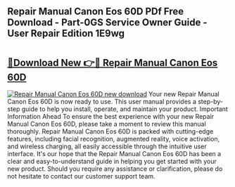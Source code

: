 ## Repair Manual Canon Eos 60D PDf Free Download - Part-0GS Service Owner Guide - User Repair Edition 1E9wg

# <h2><a href="http://bc77648.oget.top/?id=Repair+Manual+Canon+Eos+60D">🔗Download New 👉🔴 Repair Manual Canon Eos 60D</a></h2>

[![Repair Manual Canon Eos 60D new download](https://i.imgur.com/5g1atiW.png)](http://bc77648.oget.top/?id=Repair+Manual+Canon+Eos+60D)
Your new Repair Manual Canon Eos 60D is now ready to use. This user manual provides a step-by-step guide to help you install, operate, and maintain your product. Important Information Ahead To ensure the best experience with your new Repair Manual Canon Eos 60D, please take a moment to review this manual thoroughly. Repair Manual Canon Eos 60D is packed with cutting-edge features, including facial recognition, augmented reality, voice activation, and wireless charging, all easily accessible through the intuitive user interface. It's our hope that the Repair Manual Canon Eos 60D has been a clear and easy-to-understand guide in helping you get started with your new product. Should you require any assistance or clarification, please do not hesitate to contact our customer support team.
